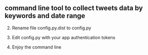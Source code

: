 ## command line tool to collect tweets data by keywords and date range

2. Rename file config.py.dist to config.py

3. Edit config.py with your app authentication tokens

4. Enjoy the command line